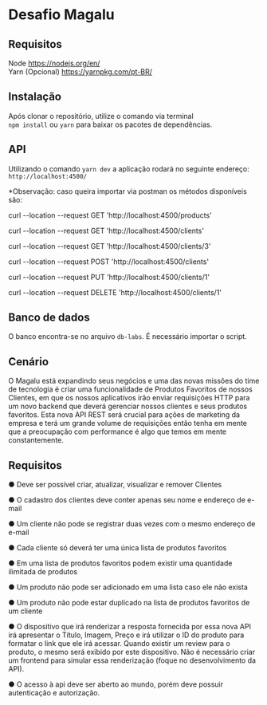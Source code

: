 # Desafio Magalu
## Requisitos ##
Node https://nodejs.org/en/  
Yarn (Opcional) https://yarnpkg.com/pt-BR/  

## Instalação ##
Após clonar o repositório, utilize o comando via terminal  
`npm install` ou `yarn` para baixar os pacotes de dependências.  


## API

Utilizando o comando `yarn dev` a aplicação rodará no seguinte endereço:
`http://localhost:4500/`

*Observação: caso queira importar via postman os métodos disponíveis são:

curl --location --request GET 'http://localhost:4500/products'

curl --location --request GET 'http://localhost:4500/clients'

curl --location --request GET 'http://localhost:4500/clients/3'

curl --location --request POST 'http://localhost:4500/clients'

curl --location --request PUT 'http://localhost:4500/clients/1'

curl --location --request DELETE 'http://localhost:4500/clients/1'

## Banco de dados
O banco encontra-se no arquivo `db-labs`. É necessário importar o script.

## Cenário
O Magalu está expandindo seus negócios e uma das novas missões do time de
tecnologia é criar uma funcionalidade de Produtos Favoritos de nossos Clientes, em
que os nossos aplicativos irão enviar requisições HTTP para um novo backend que
deverá gerenciar nossos clientes e seus produtos favoritos.
Esta nova API REST será crucial para ações de marketing da empresa e terá um
grande volume de requisições então tenha em mente que a preocupação com
performance é algo que temos em mente constantemente.


## Requisitos
● Deve ser possível criar, atualizar, visualizar e remover Clientes

● O cadastro dos clientes deve conter apenas seu nome e endereço de
e-mail

● Um cliente não pode se registrar duas vezes com o mesmo endereço
de e-mail

● Cada cliente só deverá ter uma única lista de produtos favoritos

● Em uma lista de produtos favoritos podem existir uma quantidade ilimitada
de produtos

● Um produto não pode ser adicionado em uma lista caso ele não exista

● Um produto não pode estar duplicado na lista de produtos favoritos de
um cliente

● O dispositivo que irá renderizar a resposta fornecida por essa nova API irá apresentar o Título, Imagem, Preço e irá utilizar o ID do produto para formatar o link que ele irá acessar. Quando existir um review para o produto, o mesmo
será exibido por este dispositivo. Não é necessário criar um frontend para
simular essa renderização (foque no desenvolvimento da API).

● O acesso à api deve ser aberto ao mundo, porém deve possuir autenticação
e autorização.


